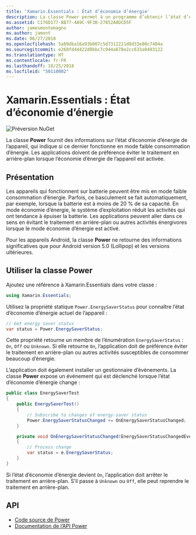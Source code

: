 ```yaml
---
title: 'Xamarin.Essentials : État d’économie d’énergie'
description: La classe Power permet à un programme d’obtenir l’état d’économie d’énergie pour déterminer si l’appareil fonctionne en mode faible consommation d’énergie.
ms.assetid: C176D177-8B77-4A9C-9F3B-27852A8DCD5F
author: jamesmontemagno
ms.author: jamont
ms.date: 06/27/2018
ms.openlocfilehash: 5a89dba16a93b007c5d7312221d8d33e00c7404a
ms.sourcegitcommit: e268fd44422d0bbc7c944a678e2cc633a0493122
ms.translationtype: HT
ms.contentlocale: fr-FR
ms.lasthandoff: 10/25/2018
ms.locfileid: "50110002"
---
```

# <a name="xamarinessentials-power-energy-saver-status"></a>Xamarin.Essentials : État d’économie d’énergie

![Préversion NuGet](~/media/shared/pre-release.png)

La classe **Power** fournit des informations sur l’état d’économie d’énergie de l’appareil, qui indique si ce dernier fonctionne en mode faible consommation d’énergie. Les applications doivent de préférence éviter le traitement en arrière-plan lorsque l’économie d’énergie de l’appareil est activée.

## <a name="background"></a>Présentation

Les appareils qui fonctionnent sur batterie peuvent être mis en mode faible consommation d’énergie. Parfois, ce basculement se fait automatiquement, par exemple, lorsque la batterie est à moins de 20 % de sa capacité. En mode économie d’énergie, le système d’exploitation réduit les activités qui ont tendance à épuiser la batterie. Les applications peuvent aller dans ce sens en évitant le traitement en arrière-plan ou autres activités énergivores lorsque le mode économie d’énergie est activé.

Pour les appareils Android, la classe **Power** ne retourne des informations significatives que pour Android version 5.0 (Lollipop) et les versions ultérieures.

## <a name="using-the-power-class"></a>Utiliser la classe Power

Ajoutez une référence à Xamarin.Essentials dans votre classe :

```csharp
using Xamarin.Essentials;
```

Utilisez la propriété statique `Power.EnergySaverStatus` pour connaître l’état d’économie d’énergie actuel de l’appareil :

```csharp
// Get energy saver status
var status = Power.EnergySaverStatus;
```

Cette propriété retourne un membre de l’énumération `EnergySaverStatus` : `On`, `Off` ou `Unknown`. Si elle retourne `On`, l’application doit de préférence éviter le traitement en arrière-plan ou autres activités susceptibles de consommer beaucoup d’énergie.

L’application doit également installer un gestionnaire d’événements. La classe **Power** expose un événement qui est déclenché lorsque l’état d’économie d’énergie change :

```csharp
public class EnergySaverTest
{
    public EnergySaverTest()
    {
        // Subscribe to changes of energy-saver status
        Power.EnergySaverStatusChanged += OnEnergySaverStatusChanged;
    }

    private void OnEnergySaverStatusChanged(EnergySaverStatusChangedEventArgs e)
    {
        // Process change
        var status = e.EnergySaverStatus;
    }
}
```

Si l’état d’économie d’énergie devient `On`, l’application doit arrêter le traitement en arrière-plan. S’il passe à `Unknown` ou `Off`, elle peut reprendre le traitement en arrière-plan.

## <a name="api"></a>API

- [Code source de Power](https://github.com/xamarin/Essentials/tree/master/Xamarin.Essentials/Power)
- [Documentation de l’API Power](xref:Xamarin.Essentials.Power)
